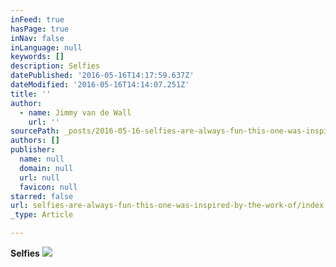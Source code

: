 ```yaml
---
inFeed: true
hasPage: true
inNav: false
inLanguage: null
keywords: []
description: Selfies
datePublished: '2016-05-16T14:17:59.637Z'
dateModified: '2016-05-16T14:14:07.251Z'
title: ''
author:
  - name: Jimmy van de Wall
    url: ''
sourcePath: _posts/2016-05-16-selfies-are-always-fun-this-one-was-inspired-by-the-work-of.md
authors: []
publisher:
  name: null
  domain: null
  url: null
  favicon: null
starred: false
url: selfies-are-always-fun-this-one-was-inspired-by-the-work-of/index.html
_type: Article

---
```

**Selfies**
![](https://the-grid-user-content.s3-us-west-2.amazonaws.com/26a9d0bc-965c-4c37-9dd4-c0b6effe77e4.jpg)